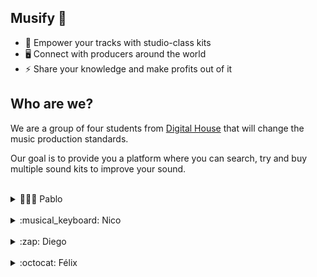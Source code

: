 ## Musify 🎵

- 🎺 Empower your tracks with studio-class kits
- 🖥️ Connect with producers around the world
- ⚡ Share your knowledge and make profits out of it

## Who are we?

We are a group of four students from [Digital House] that will change the music production standards.

Our goal is to provide you a platform where you can search, try and buy multiple sound kits to improve your sound.

<br/>

<details>
  <summary>👨🏻‍💻 Pablo</summary>
  <br/>
  I'm a 25 year old comp-sci student from Buenos Aires, Argentina. In my free times, I produce electronic music. I'm also a casual gamer and a big fan of the Half-Life universe.
  <br/>
  <br/>
  
  [<img align="left" alt="LinkedIn Pablo" width="22px" src="https://cdn.jsdelivr.net/npm/simple-icons@v3/icons/linkedin.svg"/>][linkedinpablo]
  [<img align="left" alt="Twitter logo" width="22px" src="https://cdn.jsdelivr.net/npm/simple-icons@v3/icons/twitter.svg"/>][twitterpablo]
  [<img align="left" alt="GitHub logo" width="22px" src="https://cdn.jsdelivr.net/npm/simple-icons@v3/icons/github.svg"/>][githubpablo]

</details>

<br/>

<details>
  <summary>:musical_keyboard: Nico</summary>
  <br/>
  26 year old Business Administration student from Buenos Aires, Argentina. I love to learn and listen about music theory stuff, instruments and anything related with the English rock band Muse. Also a casual gamer in my free time.
  <br/>
  <br/>
  
  [<img align="left" alt="LinkedIn Nico" width="22px" src="https://cdn.jsdelivr.net/npm/simple-icons@v3/icons/linkedin.svg"/>][linkedinnico]
  [<img align="left" alt="GitHub logo" width="22px" src="https://cdn.jsdelivr.net/npm/simple-icons@v3/icons/github.svg"/>][githubnico]

</details>

<br/>

<details>
  <summary>:zap: Diego</summary>
  <br/>
  TBD
  <br/>
  <br/>
  
  [<img align="left" alt="LinkedIn Diego" width="22px" src="https://cdn.jsdelivr.net/npm/simple-icons@v3/icons/linkedin.svg"/>][linkedindiego]

</details>

<br/>

<details>
  <summary>:octocat: Félix</summary>
  <br/>
  Well, hey there! I'm a 22 year old psychology student, thinking about the idea of getting into academia or pursuing a tech career. Mediocre musician, professional progressive rock listener. The real embodiment of a Jack of all trades, but master of none!
  <br/>
  <br/>
  
  [<img align="left" alt="LinkedIn Félix" width="22px" src="https://cdn.jsdelivr.net/npm/simple-icons@v3/icons/linkedin.svg"/>][linkedinfelix]
  [<img align="left" alt="GitHub logo" width="22px" src="https://cdn.jsdelivr.net/npm/simple-icons@v3/icons/github.svg"/>][githubfelix]

</details>

<!-- Pablo links -->

[linkedinpablo]: https://linkedin.com/in/pablocappetta
[twitterpablo]: https://twitter.com/pablocappetta
[githubpablo]: https://github.com/pablocappetta

<!-- Nico links -->

[linkedinnico]: https://linkedin.com/in/nicolasignacioacu
[githubnico]: https://github.com/nicoacu

<!-- Diego links -->

[linkedindiego]: https://linkedin.com/

<!-- Felix links -->

[linkedinfelix]: https://linkedin.com/in/felix-hernandez-vieyra
[githubfelix]: https://github.com/Felix-Hz

<!-- Others -->

[digital house]: https://www.digitalhouse.com

<!-- Referentes:

https://www.producerloops.com/
https://theproducerkit.com/
https://soundoracle.net/
https://patreon.com/
https://soundcloud.com/

/>
